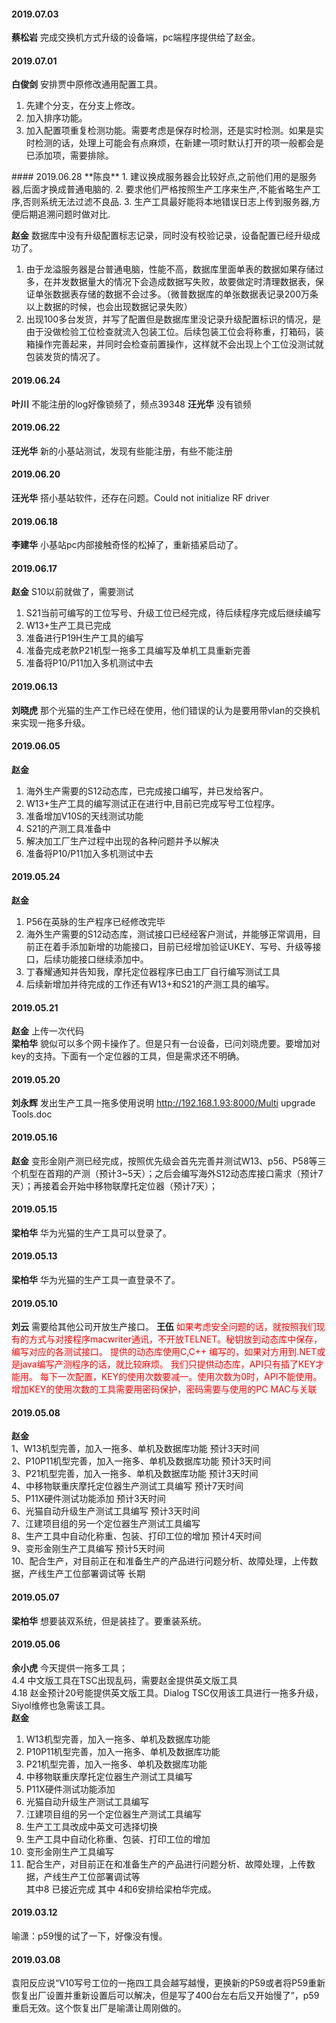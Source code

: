 

#### 2019.07.03
**蔡松岩**  完成交换机方式升级的设备端，pc端程序提供给了赵金。
#### 2019.07.01
**白俊剑**  安排贾中原修改通用配置工具。<hide>
1. 先建个分支，在分支上修改。
2. 加入排序功能。
3. 加入配置项重复检测功能。需要考虑是保存时检测，还是实时检测。如果是实时检测的话，处理上可能会有点麻烦，在新建一项时默认打开的项一般都会是已添加项，需要排除。
</hide>
#### 2019.06.28
**陈良**  
1. 建议换成服务器会比较好点,之前他们用的是服务器,后面才换成普通电脑的.
2. 要求他们严格按照生产工序来生产,不能省略生产工序,否则系统无法过滤不良品.
3. 生产工具最好能将本地错误日志上传到服务器,方便后期追溯问题时做对比.

**赵金**  数据库中没有升级配置标志记录，同时没有校验记录，设备配置已经升级成功了。

1. 由于龙溢服务器是台普通电脑，性能不高，数据库里面单表的数据如果存储过多，在并发数据量大的情况下会造成数据写失败，故要做定时清理数据表，保证单张数据表存储的数据不会过多。（微普数据库的单张数据表记录200万条以上数据的时候，也会出现数据记录失败）
2. 出现100多台发货，并写了配置但是数据库里没记录升级配置标识的情况，是由于没做检验工位检查就流入包装工位。后续包装工位会将称重，打箱码，装箱操作完善起来，并同时会检查前置操作，这样就不会出现上个工位没测试就包装发货的情况了。

#### 2019.06.24
**叶川**  不能注册的log好像锁频了，频点39348
**汪光华**  没有锁频
#### 2019.06.22
**汪光华**   新的小基站测试，发现有些能注册，有些不能注册
#### 2019.06.20
**汪光华**  搭小基站软件，还存在问题。Could not initialize RF driver
#### 2019.06.18
**李建华**  小基站pc内部接触奇怪的松掉了，重新插紧启动了。
#### 2019.06.17
**赵金**  S10以前就做了，需要测试

1. S21当前可编写的工位写号、升级工位已经完成，待后续程序完成后继续编写
2. W13+生产工具已完成
3. 准备进行P19H生产工具的编写
4. 准备完成老款P21机型一拖多工具编写及单机工具重新完善
5. 准备将P10/P11加入多机测试中去

#### 2019.06.13
**刘晓虎**  那个光猫的生产工作已经在使用，他们错误的认为是要用带vlan的交换机来实现一拖多升级。
#### 2019.06.05
**赵金** 

1. 海外生产需要的S12动态库，已完成接口编写，并已发给客户。
2. W13+生产工具的编写测试正在进行中,目前已完成写号工位程序。
3. 准备增加V10S的天线测试功能
4. S21的产测工具准备中
5. 解决加工厂生产过程中出现的各种问题并予以解决
6. 准备将P10/P11加入多机测试中去

#### 2019.05.24
**赵金** 
1. P56在英脉的生产程序已经修改完毕  
2. 海外生产需要的S12动态库，测试接口已经经客户测试，并能够正常调用，目前正在着手添加新增的功能接口，目前已经增加验证UKEY、写号、升级等接口，后续功能接口继续添加中。  
3. 丁春耀通知并告知我，摩托定位器程序已由工厂自行编写测试工具  
5. 后续新增加并待完成的工作还有W13+和S21的产测工具的编写。  
#### 2019.05.21
**赵金** 上传一次代码  
**梁柏华** 貌似可以多个网卡操作了。但是只有一台设备，已问刘晓虎要。要增加对key的支持。下面有一个定位器的工具，但是需求还不明确。
#### 2019.05.20
**刘永辉** 发出生产工具一拖多使用说明 http://192.168.1.93:8000/Multi upgrade Tools.doc
#### 2019.05.16
**赵金** 变形金刚产测已经完成，按照优先级会首先完善并测试W13、p56、P58等三个机型在首翔的产测（预计3~5天）；之后会编写海外S12动态库接口需求（预计7天）；再接着会开始中移物联摩托定位器（预计7天）；
#### 2019.05.15
**梁柏华** 华为光猫的生产工具可以登录了。
#### 2019.05.13
**梁柏华** 华为光猫的生产工具一直登录不了。
#### 2019.05.10
**刘云** 需要给其他公司开放生产接口。
**王伍** <font color=red>如果考虑安全问题的话，就按照我们现有的方式与对接程序macwriter通讯，不开放TELNET。秘钥放到动态库中保存，编写对应的各测试接口。
提供的动态库使用C,C++ 编写的，如果对方用到.NET或是java编写产测程序的话，就比较麻烦。
我们只提供动态库，API只有插了KEY才能用。
每下一次配置，KEY的使用次数要减一。使用次数为0时，API不能使用。
增加KEY的使用次数的工具需要用密码保护，密码需要与使用的PC MAC与关联</font>
#### 2019.05.08
**赵金**  
1、W13机型完善，加入一拖多、单机及数据库功能                                                                                          预计3天时间  
2、P10P11机型完善，加入一拖多、单机及数据库功能                                                                                     预计3天时间  
3、P21机型完善，加入一拖多、单机及数据库功能                                                                                           预计3天时间  
4、中移物联重庆摩托定位器生产测试工具编写                                                                                                 预计7天时间  
5、P11X硬件测试功能添加                                                                                                                              预计3天时间  
6、光猫自动升级生产测试工具编写                                                                                                                  预计3天时间  
7、江建项目组的另一个定位器生产测试工具编写  
8、生产工具中自动化称重、包装、打印工位的增加                                                                                           预计4天时间  
9、变形金刚生产工具编写                                                                                                                                预计5天时间  
10、配合生产，对目前正在和准备生产的产品进行问题分析、故障处理，上传数据，产线生产工位部署调试等         长期
#### 2019.05.07
**梁柏华** 想要装双系统，但是装挂了。要重装系统。
#### 2019.05.06
**余小虎**  今天提供一拖多工具；  
4.4 中文版工具在TSC出现乱码，需要赵金提供英文版工具  
4.18 赵金预计20号能提供英文版工具。Dialog TSC仅用该工具进行一拖多升级，Siyol维修也急需该工具。  
**赵金**  
1. W13机型完善，加入一拖多、单机及数据库功能  
2. P10P11机型完善，加入一拖多、单机及数据库功能  
3. P21机型完善，加入一拖多、单机及数据库功能  
4. 中移物联重庆摩托定位器生产测试工具编写  
5. P11X硬件测试功能添加  
6. 光猫自动升级生产测试工具编写  
7. 江建项目组的另一个定位器生产测试工具编写  
8. 生产工工具改成中英文可选择切换  
9. 生产工具中自动化称重、包装、打印工位的增加  
10. 变形金刚生产工具编写  
11. 配合生产，对目前正在和准备生产的产品进行问题分析、故障处理，上传数据，产线生产工位部署调试等  
其中8 已接近完成
其中 4和6安排给梁柏华完成。
#### 2019.03.12
喻潇：p59慢的试了一下，好像没有慢。
#### 2019.03.08
袁阳反应说“V10写号工位的一拖四工具会越写越慢，更换新的P59或者将P59重新恢复出厂设置并重新设置后可以解决，但是写了400台左右后又开始慢了”，p59重启无效。这个恢复出厂是喻潇让周刚做的。

